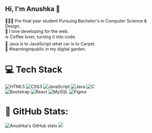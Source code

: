 ## Hi, I'm Anushka 👋

👩🏻‍💻 Pre final year student Pursuing Bachelor's in Computer Science & Design.<br/>
💝 I love developing for the web.<br/>
☕ Coffee lover, turning it into code.<br/>
🎯 Java is to JavaScript what car is to Carpet.<br/>
🌷 #learninginpublic in my digital garden.<br/>

# 💻 Tech Stack
![HTML5](https://img.shields.io/badge/html5-%23E34F26.svg?style=for-the-badge&logo=html5&logoColor=white)
![CSS3](https://img.shields.io/badge/css3-%231572B6.svg?style=for-the-badge&logo=css3&logoColor=white)
![JavaScript](https://img.shields.io/badge/javascript-%23323330.svg?style=for-the-badge&logo=javascript&logoColor=%23F7DF1E)
![Java](https://img.shields.io/badge/java-%23ED8B00.svg?style=for-the-badge&logo=openjdk&logoColor=white)
![C](https://img.shields.io/badge/c-%2300599C.svg?style=for-the-badge&logo=c&logoColor=white)<br/>
![Bootstrap](https://img.shields.io/badge/bootstrap-%238511FA.svg?style=for-the-badge&logo=bootstrap&logoColor=white)
![React](https://img.shields.io/badge/react-%2320232a.svg?style=for-the-badge&logo=react&logoColor=%2361DAFB)
![MySQL](https://img.shields.io/badge/mysql-4479A1.svg?style=for-the-badge&logo=mysql&logoColor=white)
![Figma](https://img.shields.io/badge/figma-%23F24E1E.svg?style=for-the-badge&logo=figma&logoColor=white)

# 🥇 GitHub Stats:
![Anushka's GitHub stats](https://github-readme-stats.vercel.app/api?username=anushkasingh809&show_icons=true&theme=radical)
![](https://github-readme-trophy.vercel.app/api?username=anushkasingh809&theme=radical&no-frame=false&no-bg=true&margin-w=4)

